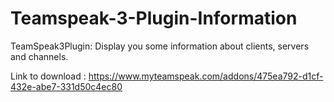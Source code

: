 # Teamspeak-3-Plugin-Information
TeamSpeak3Plugin: Display you some information about clients, servers and channels.

Link to download : https://www.myteamspeak.com/addons/475ea792-d1cf-432e-abe7-331d50c4ec80
